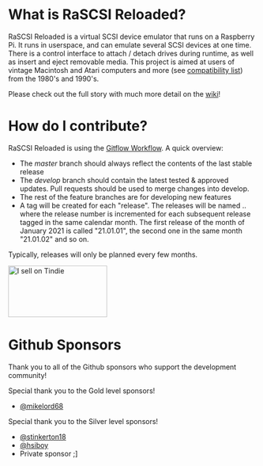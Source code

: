 # What is RaSCSI Reloaded?
RaSCSI Reloaded is a virtual SCSI device emulator that runs on a Raspberry Pi. It runs in userspace, and can emulate several SCSI devices at one time. There is a control interface to attach / detach drives during runtime, as well as insert and eject removable media. This project is aimed at users of vintage Macintosh and Atari computers and more (see [compatibility list](https://github.com/akuker/RASCSI/wiki/Compatibility)) from the 1980's and 1990's.

Please check out the full story with much more detail on the [wiki](https://github.com/akuker/RASCSI/wiki)!

# How do I contribute?
RaSCSI Reloaded is using the <a href="https://datasift.github.io/gitflow/IntroducingGitFlow.html">Gitflow Workflow</a>. A quick overview:

- The *master* branch should always reflect the contents of the last stable release
- The *develop* branch should contain the latest tested & approved updates. Pull requests should be used to merge changes into develop.
- The rest of the feature branches are for developing new features
- A tag will be created for each "release". The releases will be named <year>.<month>.<release number> where the release number is incremented for each subsequent release tagged in the same calendar month. The first release of the month of January 2021 is called "21.01.01", the second one in the same month "21.01.02" and so on.
  
Typically, releases will only be planned every few months.

<a href="https://www.tindie.com/stores/landogriffin/?ref=offsite_badges&utm_source=sellers_akuker&utm_medium=badges&utm_campaign=badge_large"><img src="https://d2ss6ovg47m0r5.cloudfront.net/badges/tindie-larges.png" alt="I sell on Tindie" width="200" height="104"></a>

# Github Sponsors
Thank you to all of the Github sponsors who support the development community!

 Special thank you to the Gold level sponsors!
  - <a href="https://github.com/mikelord68">@mikelord68</a>
  
Special thank you to the Silver level sponsors!
  - <a href="https://github.com/stinkerton18">@stinkerton18</a>
  - <a href="https://github.com/hsiboy">@hsiboy</a>
  - Private sponsor ;]
